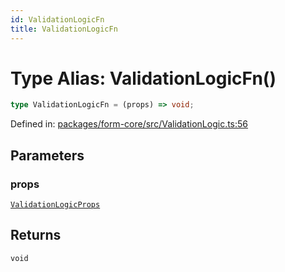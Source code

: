 ```yaml
---
id: ValidationLogicFn
title: ValidationLogicFn
---
```


<!-- DO NOT EDIT: this page is autogenerated from the type comments -->

# Type Alias: ValidationLogicFn()

```ts
type ValidationLogicFn = (props) => void;
```

Defined in: [packages/form-core/src/ValidationLogic.ts:56](https://github.com/TanStack/form/blob/main/packages/form-core/src/ValidationLogic.ts#L56)

## Parameters

### props

[`ValidationLogicProps`](../../interfaces/validationlogicprops.md)

## Returns

`void`
